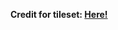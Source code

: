 <b>Credit for tileset: 
<a href="https://0x72.itch.io/dungeontileset-ii" target="_blank">Here!</a>
</b>

